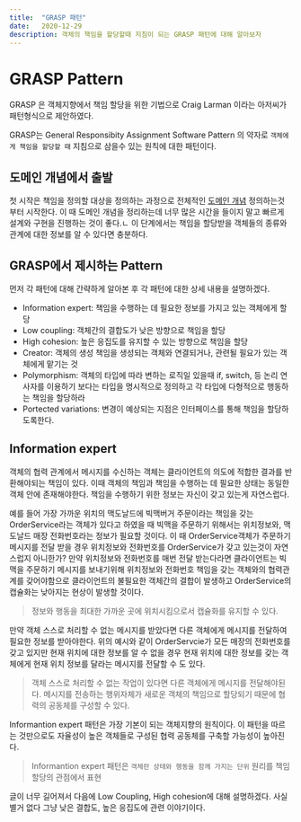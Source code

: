 ```yaml
---
title:  "GRASP 패턴"
date:   2020-12-29
description: 객체의 책임을 할당할때 지침이 되는 GRASP 패턴에 대해 알아보자
---
```


# GRASP Pattern
GRASP 은 객체지향에서 책임 할당을 위한 기법으로 Craig Larman 이라는 아저씨가 패턴형식으로 제안하였다.

GRASP는 General Responsibity Assignment Software Pattern 의 약자로 `객체에게 책임을 할당할 때` 지침으로 삼을수 있는 원칙에 대한 패턴이다.

## 도메인 개념에서 출발
첫 시작은 책임을 정의할 대상을 정의하는 과정으로 전체적인 [도메인 개념](https://parkjungwoong.github.io/%EA%B0%9D%EC%B2%B4%EC%A7%80%ED%96%A5%EC%9D%B4%EB%9E%80/#%EB%8F%84%EB%A9%94%EC%9D%B8%EC%9D%98-%EA%B5%AC%EC%A1%B0%EB%A5%BC-%EB%94%B0%EB%A5%B4%EB%8A%94-%ED%94%84%EB%A1%9C%EA%B7%B8%EB%9E%A8-%EA%B5%AC%EC%A1%B0) 정의하는것 부터 시작한다.
이 때 도메인 개념을 정리하는데 너무 많은 시간을 들이지 말고 빠르게 설계와 구현을 진행하는 것이 좋다.ㄴ
이 단계에서는 책임을 할당받을 객체들의 종류와 관계에 대한 정보를 알 수 있다면 충분하다.

## GRASP에서 제시하는 Pattern
먼저 각 패턴에 대해 간략하게 알아본 후 각 패턴에 대한 상세 내용을 설명하겠다.

- Information expert: 책임을 수행하는 데 필요한 정보를 가지고 있는 객체에게 할당
- Low coupling: 객체간의 결합도가 낮은 방향으로 책임을 할당
- High cohesion: 높은 응집도를 유지할 수 있는 방향으로 책임을 할당
- Creator: 객체의 생성 책임을 생성되는 객체와 연결되거나, 관련될 필요가 있는 객체에게 맡기는 것
- Polymorphism: 객체의 타입에 따라 변하는 로직일 있을때 if, switch, 등 논리 연사자를 이용하기 보다는 타입을 명시적으로 정의하고 각 타입에 다형적으로 행동하는 책임을 할당하라
- Portected variations: 변경이 예상되는 지점은 인터페이스를 통해 책임을 할당하도록한다.

## Information expert
객체의 협력 관계에서 메시지를 수신하는 객체는 클라이언트의 의도에 적합한 결과를 반환해야되는 책임이 있다.
이때 객체의 책임과 책임을 수행하는 데 필요한 상태는 동일한 객체 안에 존재해야한다.
책임을 수행하기 위한 정보는 자신이 갖고 있는게 자연스럽다.

예를 들어 가장 가까운 위치의 맥도날드에 빅맥버거 주문이라는 책임을 갖는 OrderService라는 객체가 있다고 하였을 때 빅맥을 주문하기 위해서는 위치정보와, 맥도날드 매장 전화번호라는 정보가 필요할 것이다. 이 때 OrderService객체가 주문하기 메시지를 전달 받을 경우 위치정보와 전화번호를 OrderService가 갖고 있는것이 자연스럽지 아니한가? 만약 위치정보와 전화번호를 매번 전달 받는다라면 클라이언트는 빅맥을 주문하기 메시지를 보내기위해 위치정보와 전화번호 책임을 갖는 객체와의 협력관계를 갖어야함으로 클라이언트의 불필요한 객체간의 결합이 발생하고 OrderService의 캡슐화는 낮아지는 현상이 발생할 것이다.

> 정보와 행동을 최대한 가까운 곳에 위치시킴으로서 캡슐화를 유지할 수 있다.

만약 객체 스스로 처리할 수 없는 메시지를 받았다면 다른 객체에게 메시지를 전달하여 필요한 정보를 받아야한다.
위의 예시와 같이 OrderServcie가 모든 매장의 전화번호를 갖고 있지만 현재 위치에 대한 정보를 알 수 없을 경우 현재 위치에 대한 정보를 갖는 객체에게 현재 위치 정보를 달라는 메시지를 전달할 수 도 있다.

> 객체 스스로 처리할 수 없는 작업이 있다면 다른 객체에게 메시지를 전달해야된다. 메시지를 전송하는 행위자체가 새로운 객체의 책임으로 할당되기 때문에 협력의 공동체를 구성할 수 있다.

Informantion expert 패턴은 가장 기본이 되는 객체지향의 원칙이다. 이 패턴을 따르는 것만으로도 자율성이 높은 객체들로 구성된 협력 공동체를 구축할 가능성이 높아진다.

> Informantion expert 패턴은 `객체란 상태와 행동을 함께 가지는 단위` 원리를 책임 할당의 관점에서 표현

글이 너무 길어져서 다음에 Low Coupling, High cohesion에 대해 설명하겠다.
사실 별거 없다 그냥 낮은 결합도, 높은 응집도에 관련 이야기이다.